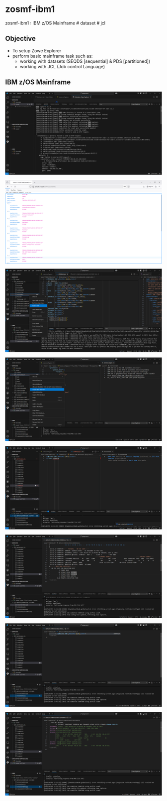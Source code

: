 # zosmf-ibm1
zosmf-ibm1 : IBM z/OS Mainframe # dataset # jcl

## Objective
- To setup Zowe Explorer
- perform basic mainframe task such as:
    - working with datasets (SEQDS [sequential] & PDS [partitioned])
    - working with JCL (Job control Language)


## IBM z/OS Mainframe

![zosmf-ibm1001.png](./media/zosmf-ibm1001.png)

![zosmf-ibm1002.png](./media/zosmf-ibm1002.png)

![zosmf-ibm1003.png](./media/zosmf-ibm1003.png)

![zosmf-ibm1004.png](./media/zosmf-ibm1004.png)

![zosmf-ibm1005.png](./media/zosmf-ibm1005.png)

![zosmf-ibm1006.png](./media/zosmf-ibm1006.png)

![zosmf-ibm1007.png](./media/zosmf-ibm1007.png)

![zosmf-ibm1008.png](./media/zosmf-ibm1008.png)
